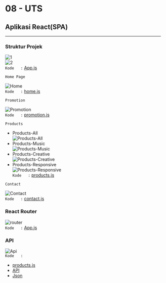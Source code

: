 # 08 - UTS

## Aplikasi React(SPA)

___
### Struktur Projek

![1](img/2.png)  
![2](img/1.png)    
`Kode   :`
[App.js](../../src/08_UTS/src/App.js)     

`Home Page`  

![Home](img/home.png)  
`Kode   :`
[home.js](../../src/08_UTS/src/pages/home.js)  

`Promotion`  

![Promotion](img/promotion.png)  
`Kode   :`
[promotion.js](../../src/08_UTS/src/pages/promotion.js)  

`Products`  
* Products-All  
![Products-All](img/products-all.png)   
* Products-Music  
![Products-Music](img/products-music.png)  
* Products-Creative  
![Products-Creative](img/products-creative.png)  
* Products-Responsive  
![Products-Responsive](img/products-responsive.png)    
`Kode   :`
[products.js](../../src/08_UTS/src/pages/products.js)  

`Contact`  

![Contact](img/contact.png)  
`Kode   :`
[contact.js](../../src/08_UTS/src/pages/contact.js)  

### React Router  
![router](img/router.png)  
`Kode   :`
[App.js](../../src/08_UTS/src/App.js)  

### API  
![Api](img/Api.png)  
`Kode   :`
- [products.js](../../src/08_UTS/src/products.js)  
- [API](../../src/08_UTS/src/parts/API/)
- [Json](https://github.com/mahe62/mahe62.github.io/blob/master/db.json)